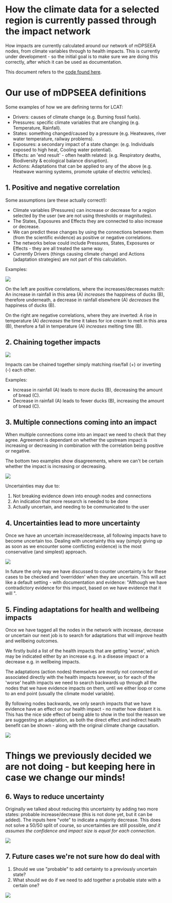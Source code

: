 # How the climate data for a selected region is currently passed through the impact network

How impacts are currently calculated around our network of mDPSEEA
nodes, from climate variables through to health impacts. This is
currently under development - so the initial goal is to make sure we
are doing this correctly, after which it can be used as documentation.

This document refers to the [code found here](../client/src/core/NetworkParser.js).

# Our use of mDPSEEA definitions 

Some examples of how we are defining terms for LCAT:
   
* Drivers: causes of climate change (e.g. Burning fossil fuels).
* Pressures: specific climate variables that are changing (e.g. Temperature, Rainfall).
* States: something changed/caused by a pressure (e.g. Heatwaves, river water temperature, railway problems).
* Exposures: a secondary impact of a state change: (e.g. Individuals exposed to high heat, Cooling water potential).
* Effects: an 'end result' - often health related: (e.g. Respiratory deaths, Biodiversity & ecological balance disruption).
* Actions: Adaptations that can be applied to any of the above (e.g. Heatwave warning systems, promote uptake of electric vehicles).
        
## 1. Positive and negative correlation

Some assumptions (are these actually correct!):

* Climate variables (Pressures) can increase or decrease for a region
  selected by the user (we are not using thresholds or magnitudes).
* The States, Exposures and Effects they are connected to also
  increase or decrease.
* We can predict these changes by using the connections between them
  (from the scientific evidence) as positive or negative correlations.    
* The networks below could include Pressures, States, Exposures or
  Effects - they are all treated the same way.
* Currently Drivers (things causing climate change) and Actions
  (adaptation strategies) are not part of this calculation.
    
Examples:
        
![](images/single.png)

On the left are positive correlations, where the increases/decreases
match: An increase in rainfall in this area (A) *increases* the
happiness of ducks (B), therefore underneath, a decrease in rainfall
elsewhere (A) *decreases* the happiness of ducks (B).

On the right are negative correlations, where they are inverted: A
rise in temperature (A) *decreases* the time it takes for ice cream to
melt in this area (B), therefore a fall in temperature (A) *increases*
melting time (B).

## 2. Chaining together impacts

![](images/double.png)

Impacts can be chained together simply matching rise/fall (+) or
inverting (-) each other.

Examples:

* Increase in rainfall (A) leads to more ducks (B), decreasing the amount of bread (C).
* Decrease in rainfall (A) leads to fewer ducks (B), increasing the amount of bread (C).

## 3. Multiple connections coming into an impact

When multiple connections come into an impact we need to check that
they agree. Agreement is dependant on whether the upstream impact is
increasing or decreasing in combination with the correlation being
positive or negative.

The bottom two examples show disagreements, where we can't be certain
whether the impact is increasing or decreasing.
            
![](images/adding.png)

Uncertainties may due to:

1. Not breaking evidence down into enough nodes and connections
2. An indication that more research is needed to be done
3. Actually uncertain, and needing to be communicated to the user
    
## 4. Uncertainties lead to more uncertainty

Once we have an uncertain increase/decrease, all following impacts
have to become uncertain too. Dealing with uncertainty this way
(simply giving up as soon as we encounter some conflicting evidence)
is the most conservative (and simplest) approach. 

![](images/uncertain-more.png)

In future the only way we have discussed to counter uncertainty is for
these cases to be checked and 'overridden' when they are
uncertain. This will act like a default setting - with documentation
and evidence: "Although we have contradictory evidence for this
impact, based on <this reference> we have evidence that it will <increase
or decrease>".
    
## 5. Finding adaptations for health and wellbeing impacts

Once we have tagged all the nodes in the network with increase,
decrease or uncertain our next job is to search for adaptations that
will improve health and wellbeing outcomes.

We firstly build a list of the health impacts that are getting
'worse', which may be indicated either by an increase e.g. in a
disease impact or a decrease e.g. in wellbeing impacts.

The adaptations (action nodes) themselves are mostly not connected or
associated directly with the health impacts however, so for each of
the 'worse' health impacts we need to search backwards up through all
the nodes that we have evidence impacts on them, until we either loop
or come to an end point (usually the climate model variable).

By following nodes backwards, we only search impacts that we have
evidence have an effect on our health impact - no matter how distant
it is. This has the nice side effect of being able to show in the tool
the reason we are suggesting an adaptation, as both the direct effect
and indirect health benefit can be shown - along with the original
climate change causation.

![](images/adaptation.png)

# Things we previously decided we are not doing - but keeping here in case we change our minds!

## 6. Ways to reduce uncertainty

Originally we talked about reducing this uncertainty by adding two
more states: probable increase/decrease (this is not done yet, but it
can be added). The inputs here "vote" to indicate a majority
decrease. This does not solve a 50/50 split of course, so
uncertainties are still possible, *and it assumes the confidence and
impact size is equal for each connection*. 

![](images/probable.png)

## 7. Future cases we're not sure how do deal with 

1. Should we use "probable" to add certainty to a previously uncertain state?
2. What should we do if we need to add together a probable state with a certain one?

![](images/probable2.png)

